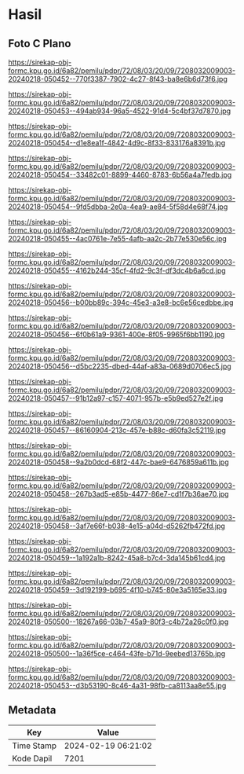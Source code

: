 # Hasil

## Foto C Plano

https://sirekap-obj-formc.kpu.go.id/6a82/pemilu/pdpr/72/08/03/20/09/7208032009003-20240218-050452--770f3387-7902-4c27-8f43-ba8e6b6d73f6.jpg

https://sirekap-obj-formc.kpu.go.id/6a82/pemilu/pdpr/72/08/03/20/09/7208032009003-20240218-050453--494ab934-96a5-4522-91d4-5c4bf37d7870.jpg

https://sirekap-obj-formc.kpu.go.id/6a82/pemilu/pdpr/72/08/03/20/09/7208032009003-20240218-050454--d1e8ea1f-4842-4d9c-8f33-833176a8391b.jpg

https://sirekap-obj-formc.kpu.go.id/6a82/pemilu/pdpr/72/08/03/20/09/7208032009003-20240218-050454--33482c01-8899-4460-8783-6b56a4a7fedb.jpg

https://sirekap-obj-formc.kpu.go.id/6a82/pemilu/pdpr/72/08/03/20/09/7208032009003-20240218-050454--9fd5dbba-2e0a-4ea9-ae84-5f58d4e68f74.jpg

https://sirekap-obj-formc.kpu.go.id/6a82/pemilu/pdpr/72/08/03/20/09/7208032009003-20240218-050455--4ac0761e-7e55-4afb-aa2c-2b77e530e56c.jpg

https://sirekap-obj-formc.kpu.go.id/6a82/pemilu/pdpr/72/08/03/20/09/7208032009003-20240218-050455--4162b244-35cf-4fd2-9c3f-df3dc4b6a6cd.jpg

https://sirekap-obj-formc.kpu.go.id/6a82/pemilu/pdpr/72/08/03/20/09/7208032009003-20240218-050456--b00bb89c-394c-45e3-a3e8-bc6e56cedbbe.jpg

https://sirekap-obj-formc.kpu.go.id/6a82/pemilu/pdpr/72/08/03/20/09/7208032009003-20240218-050456--6f0b61a9-9361-400e-8f05-9965f6bb1190.jpg

https://sirekap-obj-formc.kpu.go.id/6a82/pemilu/pdpr/72/08/03/20/09/7208032009003-20240218-050456--d5bc2235-dbed-44af-a83a-0689d0706ec5.jpg

https://sirekap-obj-formc.kpu.go.id/6a82/pemilu/pdpr/72/08/03/20/09/7208032009003-20240218-050457--91b12a97-c157-4071-957b-e5b9ed527e2f.jpg

https://sirekap-obj-formc.kpu.go.id/6a82/pemilu/pdpr/72/08/03/20/09/7208032009003-20240218-050457--86160904-213c-457e-b88c-d60fa3c52119.jpg

https://sirekap-obj-formc.kpu.go.id/6a82/pemilu/pdpr/72/08/03/20/09/7208032009003-20240218-050458--9a2b0dcd-68f2-447c-bae9-6476859a611b.jpg

https://sirekap-obj-formc.kpu.go.id/6a82/pemilu/pdpr/72/08/03/20/09/7208032009003-20240218-050458--267b3ad5-e85b-4477-86e7-cd1f7b36ae70.jpg

https://sirekap-obj-formc.kpu.go.id/6a82/pemilu/pdpr/72/08/03/20/09/7208032009003-20240218-050458--3af7e66f-b038-4e15-a04d-d5262fb472fd.jpg

https://sirekap-obj-formc.kpu.go.id/6a82/pemilu/pdpr/72/08/03/20/09/7208032009003-20240218-050459--1a192a1b-8242-45a8-b7c4-3da145b61cd4.jpg

https://sirekap-obj-formc.kpu.go.id/6a82/pemilu/pdpr/72/08/03/20/09/7208032009003-20240218-050459--3d192199-b695-4f10-b745-80e3a5165e33.jpg

https://sirekap-obj-formc.kpu.go.id/6a82/pemilu/pdpr/72/08/03/20/09/7208032009003-20240218-050500--18267a66-03b7-45a9-80f3-c4b72a26c0f0.jpg

https://sirekap-obj-formc.kpu.go.id/6a82/pemilu/pdpr/72/08/03/20/09/7208032009003-20240218-050500--1a36f5ce-c464-43fe-b71d-9eebed13765b.jpg

https://sirekap-obj-formc.kpu.go.id/6a82/pemilu/pdpr/72/08/03/20/09/7208032009003-20240218-050453--d3b53190-8c46-4a31-98fb-ca8113aa8e55.jpg


## Metadata

| Key        | Value               |
| ---------- | ------------------- |
| Time Stamp | 2024-02-19 06:21:02 |
| Kode Dapil | 7201                |



